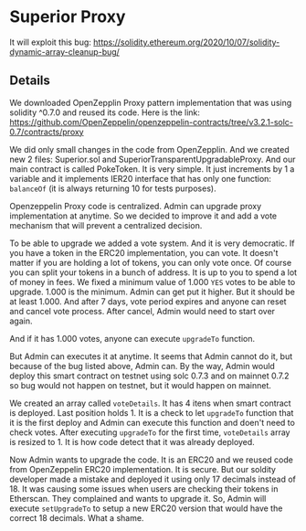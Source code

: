 # Superior Proxy

It will exploit this bug:
https://solidity.ethereum.org/2020/10/07/solidity-dynamic-array-cleanup-bug/

## Details

We downloaded OpenZepplin Proxy pattern implementation that was using solidity ^0.7.0 and reused its code. Here is the link: https://github.com/OpenZeppelin/openzeppelin-contracts/tree/v3.2.1-solc-0.7/contracts/proxy 

We did only small changes in the code from OpenZepplin. And we created new 2 files:
Superior.sol and SuperiorTransparentUpgradableProxy. And our main contract is called PokeToken. It is very simple. It just increments by 1 a variable and it implements IER20 interface that has only one function: `balanceOf` (it is always returning 10 for tests purposes).

Openzeppelin Proxy code is centralized. Admin can upgrade proxy implementation at anytime. So we decided to improve it and add a vote mechanism that will prevent a centralized decision.

To be able to upgrade we added a vote system. And it is very democratic. If you have a token in the ERC20 implementation, you can vote. It doesn't matter if you are holding a lot of tokens, you can only vote once. Of course you can split your tokens in a bunch of address. It is up to you to spend a lot of money in fees. We fixed a minimum value of 1.000 `YES` votes to be able to upgrade. 1.000 is the minimum. Admin can get put it higher. But it should be at least 1.000. And after 7 days, vote period expires and anyone can reset and cancel vote process. After cancel, Admin would need to start over again.

And if it has 1.000 votes, anyone can execute `upgradeTo` function. 

But Admin can executes it at anytime. It seems that Admin cannot do it, but because of the bug listed above, Admin can. By the way, Admin would
deploy this smart contract on testnet using solc 0.7.3 and on mainnet 0.7.2 so bug would not happen on testnet, but it would happen on mainnet.

We created an array called `voteDetails`. It has 4 itens when smart contract is deployed. Last position holds 1. It is a check to let `upgradeTo` function that it is the first deploy and Admin can execute this function and doen't need to check votes. After executing `upgradeTo` for the first time, `voteDetails` array is resized to 1. It is how code detect that it was already deployed.

Now Admin wants to upgrade the code. It is an ERC20 and we reused code from OpenZeppelin ERC20 implementation. It is secure. But our soldity developer made a mistake and deployed it using only 17 decimals instead of 18. It was causing some issues when users are checking their tokens in Etherscan. They complained and wants to upgrade it. So, Admin will execute `setUpgradeTo` to setup a new ERC20 version that would have the correct 18 decimals. What a shame.




